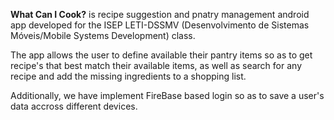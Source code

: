 **What Can I Cook?** is recipe suggestion and pnatry management android app developed for the ISEP LETI-DSSMV (Desenvolvimento de Sistemas Móveis/Mobile Systems Development) class.

The app allows the user to define available their pantry items so as to get recipe's that best match their available items, 
as well as search for any recipe and add the missing ingredients to a shopping list.

Additionally, we have implement FireBase based login so as to save a user's data accross different devices.

